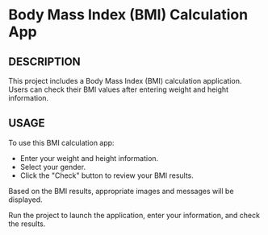 # Body Mass Index (BMI) Calculation App

## DESCRIPTION

This project includes a Body Mass Index (BMI) calculation application. Users can check their BMI values after entering weight and height information.

## USAGE

To use this BMI calculation app:

- Enter your weight and height information.
- Select your gender.
- Click the "Check" button to review your BMI results.

Based on the BMI results, appropriate images and messages will be displayed.

Run the project to launch the application, enter your information, and check the results.
